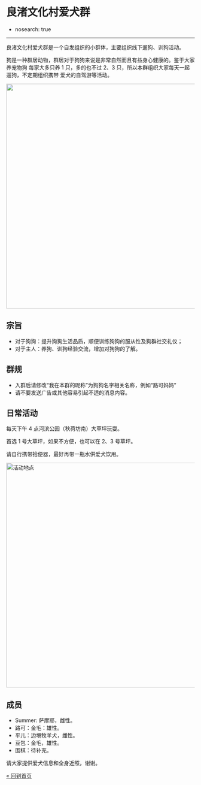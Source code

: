 
# 良渚文化村爱犬群

- nosearch: true

----

<style type="text/css" media="screen">
  img {
    margin-left: 0;
  }
</style>


良渚文化村爱犬群是一个自发组织的小群体，主要组织线下遛狗、训狗活动。

狗是一种群居动物，群居对于狗狗来说是非常自然而且有益身心健康的。鉴于大家养宠物狗
每家大多只养 1 只，多的也不过 2、3 只，所以本群组织大家每天一起遛狗，不定期组织携带
爱犬的自驾游等活动。

<img src="https://gw.alipayobjects.com/zos/rmsportal/KILQvdFcgpoVUsAKnWff.jpg" width="600" />

## 宗旨

- 对于狗狗：提升狗狗生活品质，顺便训练狗狗的服从性及狗群社交礼仪；
- 对于主人：养狗、训狗经验交流，增加对狗狗的了解。

## 群规

- 入群后请修改“我在本群的昵称”为狗狗名字相关名称，例如“路可妈妈”
- 请不要发送广告或其他容易引起不适的消息内容。

## 日常活动

每天下午 4 点河滨公园（秋荷坊南）大草坪玩耍。

首选 1 号大草坪，如果不方便，也可以在 2、3 号草坪。

请自行携带拾便器，最好再带一瓶水供爱犬饮用。

<img alt="活动地点" src="https://gw.alipayobjects.com/zos/rmsportal/gCbvjcAcavAiIwjdtwiU.jpg" width="600" />

## 成员

- Summer: 萨摩耶，雌性。
- 路可：金毛：雄性。
- 平儿：边境牧羊犬，雌性。
- 豆包：金毛，雄性。
- 围棋：待补充。

请大家提供爱犬信息和全身近照，谢谢。

[« 回到首页](/)
